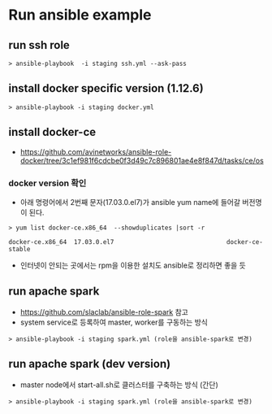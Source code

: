 # Run ansible example


## run ssh role
```
> ansible-playbook  -i staging ssh.yml --ask-pass
```

## install docker specific version (1.12.6)
```
> ansible-playbook -i staging docker.yml
```

## install docker-ce
- https://github.com/avinetworks/ansible-role-docker/tree/3c1ef981f6cdcbe0f3d49c7c896801ae4e8f847d/tasks/ce/os

### docker version 확인
- 아래 명령어에서 2번째 문자(17.03.0.el7)가 ansible yum name에 들어갈 버전명이 된다.
```
> yum list docker-ce.x86_64  --showduplicates |sort -r

docker-ce.x86_64  17.03.0.el7                               docker-ce-stable  
```

- 인터넷이 안되는 곳에서는 rpm을 이용한 설치도 ansible로 정리하면 좋을 듯


## run apache spark
- https://github.com/slaclab/ansible-role-spark 참고
- system service로 등록하여 master, worker를 구동하는 방식
```
> ansible-playbook -i staging spark.yml (role을 ansible-spark로 변경)
```

## run apache spark (dev version)
- master node에서 start-all.sh로 클러스터를 구축하는 방식 (간단)
```
> ansible-playbook -i staging spark.yml (role을 ansible-spark로 변경)
```
